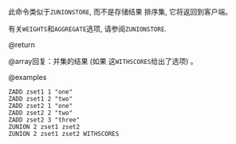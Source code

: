 此命令类似于`ZUNIONSTORE`, 而不是存储结果
排序集, 它将返回到客户端。

有关`WEIGHTS`和`AGGREGATE`选项, 请参阅`ZUNIONSTORE`.

@return

@array回复：并集的结果 (如果
这`WITHSCORES`给出了选项) 。

@examples

```cli
ZADD zset1 1 "one"
ZADD zset1 2 "two"
ZADD zset2 1 "one"
ZADD zset2 2 "two"
ZADD zset2 3 "three"
ZUNION 2 zset1 zset2
ZUNION 2 zset1 zset2 WITHSCORES
```
